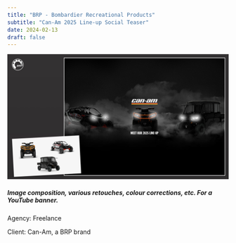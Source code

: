 ```yaml
---
title: "BRP - Bombardier Recreational Products"
subtitle: "Can-Am 2025 Line-up Social Teaser"
date: 2024-02-13
draft: false
---
```


![image1](advertising_image_editing-BRP.jpg)

##### Image composition, various retouches, colour corrections, etc. For a YouTube banner.

Agency: Freelance

Client: Can-Am, a BRP brand